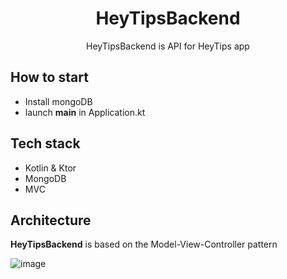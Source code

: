 <h1 align="center">HeyTipsBackend</h1>

<p align="center">  
 HeyTipsBackend is API for HeyTips app 
</p>

## How to start
- Install mongoDB
- launch **main** in Application.kt

## Tech stack
- Kotlin & Ktor
- MongoDB
- MVC

## Architecture
**HeyTipsBackend** is based on the Model-View-Controller pattern

![image](https://github.com/larkes-cyber/HeyTipsBackend/assets/79082708/bfc7cabb-6592-4afb-ac22-1ab6731b90ce)



